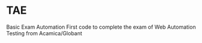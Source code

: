 # TAE
Basic Exam Automation
First code to complete the exam of Web Automation Testing from Acamica/Globant
